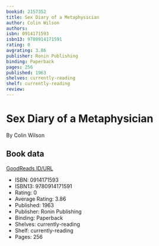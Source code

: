 ```yaml
---
bookid: 2157352
title: Sex Diary of a Metaphysician
author: Colin Wilson
authors: 
isbn: 0914171593
isbn13: 9780914171591
rating: 0
avgrating: 3.86
publisher: Ronin Publishing
binding: Paperback
pages: 256
published: 1963
shelves: currently-reading
shelf: currently-reading
review: 
---
```


# Sex Diary of a Metaphysician

By Colin Wilson

## Book data

[GoodReads ID/URL](https://www.goodreads.com/book/show/2157352)

- ISBN: 0914171593
- ISBN13: 9780914171591
- Rating: 0
- Average Rating: 3.86
- Published: 1963
- Publisher: Ronin Publishing
- Binding: Paperback
- Shelves: currently-reading
- Shelf: currently-reading
- Pages: 256

